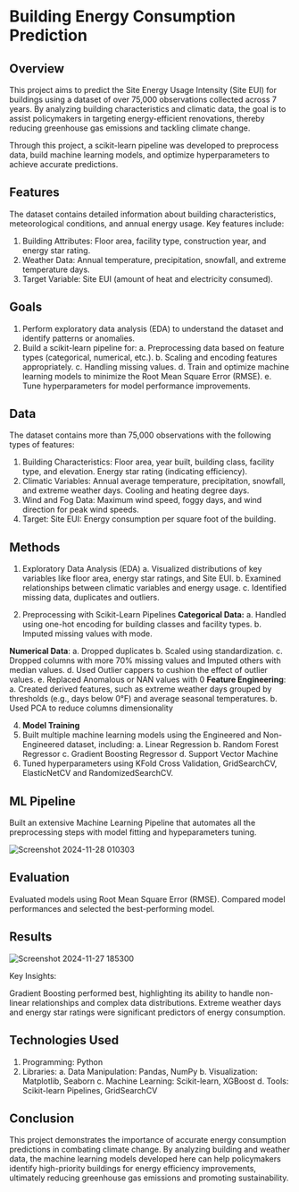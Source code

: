 # Building Energy Consumption Prediction
## Overview
This project aims to predict the Site Energy Usage Intensity (Site EUI) for buildings using a dataset of over 75,000 observations collected across 7 years. By analyzing building characteristics and climatic data, the goal is to assist policymakers in targeting energy-efficient renovations, thereby reducing greenhouse gas emissions and tackling climate change.

Through this project, a scikit-learn pipeline was developed to preprocess data, build machine learning models, and optimize hyperparameters to achieve accurate predictions.

## Features
The dataset contains detailed information about building characteristics, meteorological conditions, and annual energy usage. Key features include:

1. Building Attributes: Floor area, facility type, construction year, and energy star rating.
2. Weather Data: Annual temperature, precipitation, snowfall, and extreme temperature days.
3. Target Variable: Site EUI (amount of heat and electricity consumed).

## Goals
1. Perform exploratory data analysis (EDA) to understand the dataset and identify patterns or anomalies.
2. Build a scikit-learn pipeline for:
  a. Preprocessing data based on feature types (categorical, numerical, etc.).
  b. Scaling and encoding features appropriately.
  c. Handling missing values.
  d. Train and optimize machine learning models to minimize the Root Mean Square Error (RMSE).
  e. Tune hyperparameters for model performance improvements.

## Data
The dataset contains more than 75,000 observations with the following types of features:

1. Building Characteristics:
Floor area, year built, building class, facility type, and elevation.
Energy star rating (indicating efficiency).
2. Climatic Variables:
Annual average temperature, precipitation, snowfall, and extreme weather days.
Cooling and heating degree days.
3. Wind and Fog Data:
Maximum wind speed, foggy days, and wind direction for peak wind speeds.
4. Target:
Site EUI: Energy consumption per square foot of the building.

## Methods
1. Exploratory Data Analysis (EDA)
a. Visualized distributions of key variables like floor area, energy star ratings, and Site EUI.
b. Examined relationships between climatic variables and energy usage.
c. Identified missing data, duplicates and outliers.

2. Preprocessing with Scikit-Learn Pipelines
**Categorical Data:**
a. Handled using one-hot encoding for building classes and facility types.
b. Imputed missing values with mode.

**Numerical Data**:
a. Dropped duplicates
b. Scaled using standardization.
c. Dropped columns with more 70% missing values and Imputed others with median values.
d. Used Outlier cappers to cushion the effect of outlier values.
e. Replaced Anomalous or NAN values with 0
**Feature Engineering**:
a. Created derived features, such as extreme weather days grouped by thresholds (e.g., days below 0°F) and average seasonal temperatures.
b. Used PCA to reduce columns dimensionality

4. **Model Training**
1. Built multiple machine learning models using the Engineered and Non-Engineered dataset, including:
a. Linear Regression
b. Random Forest Regressor
c. Gradient Boosting Regressor
d. Support Vector Machine
2. Tuned hyperparameters using KFold Cross Validation, GridSearchCV, ElasticNetCV and RandomizedSearchCV.

## ML Pipeline
Built an extensive Machine Learning Pipeline that automates all the preprocessing steps with model fitting and hypeparameters tuning.

![Screenshot 2024-11-28 010303](https://github.com/user-attachments/assets/4d0408aa-8f4d-45fa-9063-7e0a566f6d6d)



## Evaluation
Evaluated models using Root Mean Square Error (RMSE).
Compared model performances and selected the best-performing model.

## Results

![Screenshot 2024-11-27 185300](https://github.com/user-attachments/assets/71651bfe-b284-4f18-ae74-95408908c0bb)


Key Insights:

Gradient Boosting performed best, highlighting its ability to handle non-linear relationships and complex data distributions.
Extreme weather days and energy star ratings were significant predictors of energy consumption.

## Technologies Used
1. Programming: Python
2. Libraries:
  a. Data Manipulation: Pandas, NumPy 
  b. Visualization: Matplotlib, Seaborn 
  c. Machine Learning: Scikit-learn, XGBoost 
  d. Tools: Scikit-learn Pipelines, GridSearchCV 
   
## Conclusion
This project demonstrates the importance of accurate energy consumption predictions in combating climate change. By analyzing building and weather data, the machine learning models developed here can help policymakers identify high-priority buildings for energy efficiency improvements, ultimately reducing greenhouse gas emissions and promoting sustainability.
